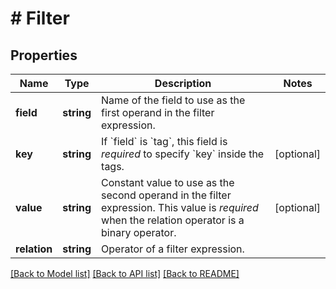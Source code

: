 # # Filter

## Properties

Name | Type | Description | Notes
------------ | ------------- | ------------- | -------------
**field** | **string** | Name of the field to use as the first operand in the filter expression. |
**key** | **string** | If &#x60;field&#x60; is &#x60;tag&#x60;, this field is *required* to specify &#x60;key&#x60; inside the tags. | [optional]
**value** | **string** | Constant value to use as the second operand in the filter expression.  This value is *required* when the relation operator is a binary operator. | [optional]
**relation** | **string** | Operator of a filter expression. |

[[Back to Model list]](../../README.md#models) [[Back to API list]](../../README.md#endpoints) [[Back to README]](../../README.md)
